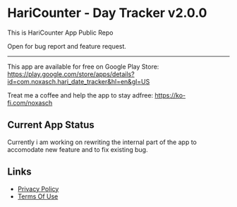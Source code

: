 # HariCounter - Day Tracker v2.0.0
This is HariCounter App Public Repo 

Open for bug report and feature request.

---

This app are available for free on Google Play Store:
https://play.google.com/store/apps/details?id=com.noxasch.hari_date_tracker&hl=en&gl=US


Treat me a coffee and help the app to stay adfree: https://ko-fi.com/noxasch

## Current App Status

Currently i am working on rewriting the internal part of the app to accomodate new feature and to fix existing bug.

## Links

- [Privacy Policy](https://github.com/noxasch/hari_counter/blob/master/privacy-policy.md)
- [Terms Of Use](https://github.com/noxasch/hari_counter/blob/master/terms-of-use.md)
